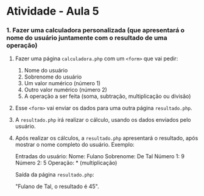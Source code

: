# Atividade - Aula 5



### 1. Fazer uma calculadora personalizada (que apresentará o nome do usuário juntamente com o resultado de uma operação)

1. Fazer uma página `calculadora.php` com um `<form>` que vai pedir:

   1. Nome do usuário
   2. Sobrenome do usuário
   3. Um valor numérico (número 1)
   4. Outro valor numérico (número 2)
   5. A operação a ser feita (soma, subtração, multiplicação ou divisão)

2. Esse `<form>` vai enviar os dados para uma outra página `resultado.php`. 

3. A `resultado.php` irá realizar o cálculo, usando os dados enviados pelo usuário.

4. Após realizar os cálculos, a `resultado.php` apresentará o resultado, após mostrar o nome completo do usuário. Exemplo: 

   Entradas do usuário:
   Nome: Fulano
   Sobrenome: De Tal
   Número 1: 9
   Número 2: 5
   Operação: * (multiplicação)

   Saída da página `resultado.php`:

   "Fulano de Tal, o resultado é 45".